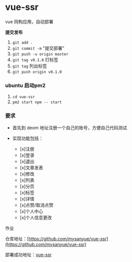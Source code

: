 # vue-ssr
vue 同构应用，自动部署

**提交发布**

1. `git add .`
2. `git commit -m` "提交部署"
3. `git push -u origin master`
4. `git tag v0.1.0` 打标签
5. `git tag`  列出标签
6. `git push origin v0.1.0`

### ubuntu 启动pm2

1. `cd vue-ssr`
2. `pm2 start npm -- start`

### 要求

- 首先到 deom 地址注册一个自己的账号，方便自己代码测试

- 实现功能包括：
  - [x]注册
  - [x]登录
  - [x]退出
  - [x]文章发表
  - [x]修改
  - [x]列表
  - [x]分页
  - [x]标签
  - [x]详情
  - [x]点赞/取消点赞
  - [x]个人中心
  - [x]个人信息更改


作业

仓库地址：[https://github.com/mysanyue/vue-ssr](https://github.com/mysanyue/vue-ssr)

部署成功地址：[vue-ssr](http://117.50.62.5:8181/)
